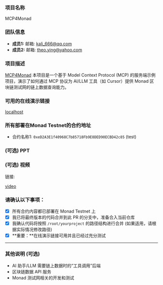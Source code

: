 ### 项目名称
MCP4Monad
### 团队信息
- **成员1:** 邮箱: kali_666@qq.com
- **成员2:** 邮箱: theo.ying@yahoo.com
### 项目描述
[MCP4Monad](https://github.com/LikaiTOP/MCP4Monad)
本项目是一个基于 Model Context Protocol (MCP) 的服务端示例项目，演示了如何通过 MCP 协议为 AI/LLM 工具（如 Cursor）提供 Monad 区块链测试网的链上数据查询能力。
### 可用的在线演示链接
[localhost](http://127.0.0.1:8078/mcp)

### 所有部署在Monad Testnet的合约地址
- 合约名称1: `0xeD2A3E1f40968C7b85718Fb9E8DED90ECBD42c85` (test)
### (可选) PPT


### (可选) 视频
链接:

[video](https://drive.google.com/file/d/15nSR_3vK_X7lTY8uGSF-97CjHrs30Jld/view?usp=drive_link)

### 请确认以下事项：

- [x] 所有合约内容都已部署在 Monad Testnet 上
- [x] 我已将最终版本的代码合并到此 PR 的分支中，准备合入当前仓库
- [x] 我确认代码将按照 `/root/yourproject` 的路径结构进行合并 (如果适用，请根据实际情况修改路径)
- [x] **重要：**在线演示链接可用并且已经过充分测试

---

### 其他说明 (可选)
- AI 助手/LLM 需要链上数据时的“工具调用”后端
- 区块链数据 API 服务
- Monad 测试网相关的开发和测试
